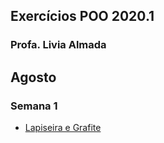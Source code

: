 ## Exercícios POO 2020.1
### Profa. Livia Almada

## Agosto
### Semana 1
- [Lapiseira e Grafite](lapiseira-e-grafite/README.md)
